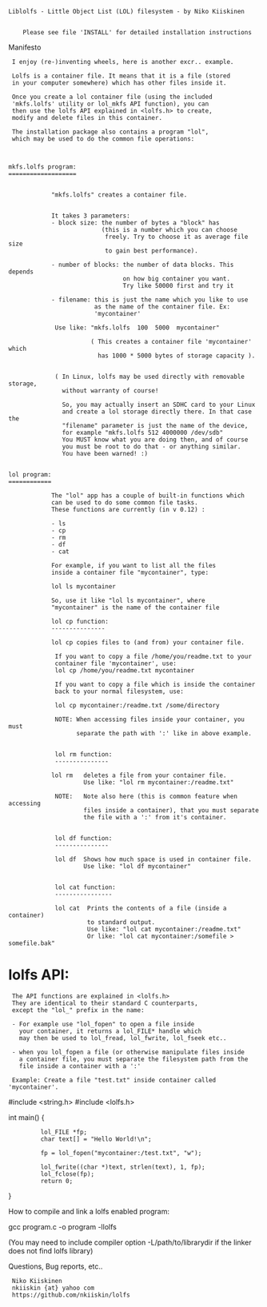 


	Liblolfs - Little Object List (LOL) filesystem - by Niko Kiiskinen
                                      

        Please see file 'INSTALL' for detailed installation instructions



Manifesto


     I enjoy (re-)inventing wheels, here is another excr.. example.

     Lolfs is a container file. It means that it is a file (stored
     in your computer somewhere) which has other files inside it.

     Once you create a lol container file (using the included
     'mkfs.lolfs' utility or lol_mkfs API function), you can
     then use the lolfs API explained in <lolfs.h> to create,
     modify and delete files in this container.

     The installation package also contains a program "lol",
     which may be used to do the common file operations:



    mkfs.lolfs program:
    ===================


                "mkfs.lolfs" creates a container file.


                It takes 3 parameters:
                - block size: the number of bytes a "block" has
                              (this is a number which you can choose
                               freely. Try to choose it as average file size
                               to gain best performance).

                - number of blocks: the number of data blocks. This depends
                                    on how big container you want.
                                    Try like 50000 first and try it

                - filename: this is just the name which you like to use
                            as the name of the container file. Ex:
                            'mycontainer'

                 Use like: "mkfs.lolfs  100  5000  mycontainer"

                           ( This creates a container file 'mycontainer' which
                             has 1000 * 5000 bytes of storage capacity ).


                 ( In Linux, lolfs may be used directly with removable storage,
                   without warranty of course!

                   So, you may actually insert an SDHC card to your Linux
                   and create a lol storage directly there. In that case the
                   "filename" parameter is just the name of the device,
                   for example "mkfs.lolfs 512 4000000 /dev/sdb"
                   You MUST know what you are doing then, and of course
                   you must be root to do that - or anything similar.
                   You have been warned! :)


    lol program:
    ============

                The "lol" app has a couple of built-in functions which
                can be used to do some common file tasks.
                These functions are currently (in v 0.12) :

                - ls
                - cp
                - rm
                - df
                - cat

                For example, if you want to list all the files
                inside a container file "mycontainer", type:

                lol ls mycontainer

                So, use it like "lol ls mycontainer", where
                "mycontainer" is the name of the container file

                lol cp function:
                ---------------

                lol cp copies files to (and from) your container file.

                 If you want to copy a file /home/you/readme.txt to your
                 container file 'mycontainer', use:
                 lol cp /home/you/readme.txt mycontainer

                 If you want to copy a file which is inside the container
                 back to your normal filesystem, use:

                 lol cp mycontainer:/readme.txt /some/directory

                 NOTE: When accessing files inside your container, you must
                       separate the path with ':' like in above example.


                 lol rm function:
                 ---------------

                lol rm   deletes a file from your container file.
                         Use like: "lol rm mycontainer:/readme.txt"

                 NOTE:   Note also here (this is common feature when accessing
                         files inside a container), that you must separate
                         the file with a ':' from it's container.


                 lol df function:
                 ---------------

                 lol df  Shows how much space is used in container file.
                         Use like: "lol df mycontainer"


                 lol cat function:
                 ----------------

                 lol cat  Prints the contents of a file (inside a container)
                          to standard output.
                          Use like: "lol cat mycontainer:/readme.txt"
                          Or like: "lol cat mycontainer:/somefile > somefile.bak"
      


lolfs API:
==========

     The API functions are explained in <lolfs.h>
     They are identical to their standard C counterparts,
     except the "lol_" prefix in the name:

     - For example use "lol_fopen" to open a file inside
       your container, it returns a lol_FILE* handle which
       may then be used to lol_fread, lol_fwrite, lol_fseek etc..

     - when you lol_fopen a file (or otherwise manipulate files inside
       a container file, you must separate the filesystem path from the
       file inside a container with a ':'

     Example: Create a file "test.txt" inside container called 'mycontainer'.


  #include <string.h>
  #include <lolfs.h>

  int main() {

             lol_FILE *fp;
             char text[] = "Hello World!\n";

             fp = lol_fopen("mycontainer:/test.txt", "w");

             lol_fwrite((char *)text, strlen(text), 1, fp);
             lol_fclose(fp);
             return 0;

  }
      

  How to compile and link a lolfs enabled program:

  gcc program.c -o program -llolfs

  (You may need to include compiler option -L/path/to/librarydir
   if the linker does not find lolfs library)
  
Questions, Bug reports, etc..

     Niko Kiiskinen
     nkiiskin {at} yahoo com
     https://github.com/nkiiskin/lolfs



